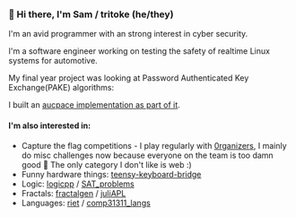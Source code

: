 
### 👋 Hi there, I'm Sam / tritoke (he/they)

I'm an avid programmer with an strong interest in cyber security.

I'm a software engineer working on testing the safety of realtime Linux systems for automotive.

My final year project was looking at Password Authenticated Key Exchange(PAKE) algorithms:

I built an [aucpace implementation as part of it](https://github.com/RustCrypto/PAKEs/tree/master/aucpace).

#### I'm also interested in:
- Capture the flag competitions - I play regularly with [0rganizers](https://twitter.com/0rganizers),
  I mainly do misc challenges now because everyone on the team is too damn good 😤
  The only category I don't like is web :)
- Funny hardware things: [teensy-keyboard-bridge](https://github.com/tritoke/teensy-keyboard-bridge)
- Logic: [logicpp](https://github.com/tritoke/logicpp) / [SAT_problems](https://github.com/tritoke/SAT_problems)
- Fractals: [fractalgen](https://github.com/tritoke/fractalgen) / [juliAPL](https://github.com/tritoke/JuliAPL)
- Languages: [riet](https://github.com/tritoke/riet) / [comp31311_langs](https://github.com/tritoke/comp31311_langs)
